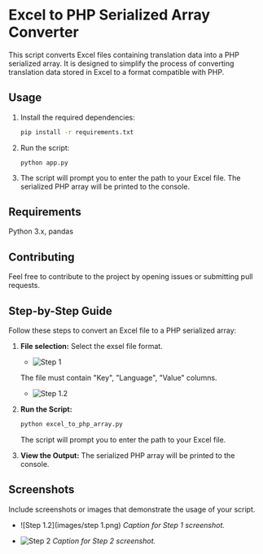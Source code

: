 # Excel to PHP Serialized Array Converter

This script converts Excel files containing translation data into a PHP serialized array. It is designed to simplify the process of converting translation data stored in Excel to a format compatible with PHP.

## Usage

1. Install the required dependencies:

   ```bash
   pip install -r requirements.txt

1. Run the script:

   ```bashbash
   python app.py
2. The script will prompt you to enter the path to your Excel file.
   The serialized PHP array will be printed to the console.

## Requirements
Python 3.x,
pandas
## Contributing
Feel free to contribute to the project by opening issues or submitting pull requests.
## Step-by-Step Guide

Follow these steps to convert an Excel file to a PHP serialized array:

1. **File selection:**
    Select the exsel file format.
   - ![Step 1](images/step1.png)

    The file must contain "Key", "Language", "Value" columns.
   - ![Step 1.2](images/step12.png)

3. **Run the Script:**
    ```bash
    python excel_to_php_array.py
    ```
    The script will prompt you to enter the path to your Excel file.

4. **View the Output:**
    The serialized PHP array will be printed to the console.

## Screenshots

Include screenshots or images that demonstrate the usage of your script.

- ![Step 1.2](images/step 1.png)
  *Caption for Step 1 screenshot.*

- ![Step 2](screenshots/step2.png)
  *Caption for Step 2 screenshot.*


